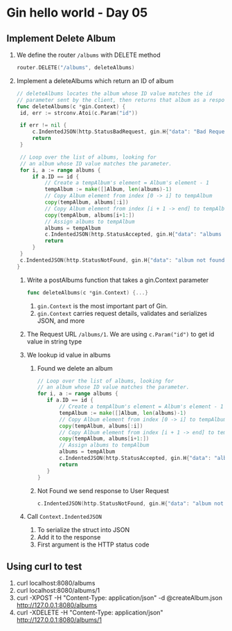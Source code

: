 # Gin hello world - Day 05

## Implement Delete Album

1. We define the router `/albums` with DELETE method

   ```go
   router.DELETE("/albums", deleteAlbums)
   ```

2. Implement a deleteAlbums which return an ID of album

   ```go
   // deleteAlbums locates the album whose ID value matches the id
   // parameter sent by the client, then returns that album as a response.
   func deleteAlbums(c *gin.Context) {
   	id, err := strconv.Atoi(c.Param("id"))

   	if err != nil {
   		c.IndentedJSON(http.StatusBadRequest, gin.H{"data": "Bad Request"})
   		return
   	}

   	// Loop over the list of albums, looking for
   	// an album whose ID value matches the parameter.
   	for i, a := range albums {
   		if a.ID == id {
   			// Create a tempAlbum's element = Album's element - 1
   	 		tempAlbum := make([]Album, len(albums)-1)
   	 		// Copy Album element from index [0 -> i] to tempAlbum
   	 		copy(tempAlbum, albums[:i])
   	 		// Copy Album element from index [i + 1 -> end] to tempAlbum
   	 		copy(tempAlbum, albums[i+1:])
   	 		// Assign albums to tempAlbum
   	 		albums = tempAlbum
   	 		c.IndentedJSON(http.StatusAccepted, gin.H{"data": "albums delete  successfull"})
   			return
   		}
   	}
   	c.IndentedJSON(http.StatusNotFound, gin.H{"data": "album not found"})
   }
   ```

   1. Write a postAlbums function that takes a gin.Context parameter

      ```go
      func deleteAlbums(c *gin.Context) {...}
      ```

      1. `gin.Context` is the most important part of Gin.
      2. `gin.Context` carries request details, validates and serializes JSON, and more
   2. The Request URL `/albums/1`. We are using `c.Param("id")` to get id value in string type
   3. We lookup id value in albums
      1. Found we delete an album

         ```go
      	 // Loop over the list of albums, looking for
      	 // an album whose ID value matches the parameter.
      	 for i, a := range albums {
      	 	if a.ID == id {
      	 		// Create a tempAlbum's element = Album's element - 1
      	 		tempAlbum := make([]Album, len(albums)-1)
      	 		// Copy Album element from index [0 -> i] to tempAlbum
      	 		copy(tempAlbum, albums[:i])
      	 		// Copy Album element from index [i + 1 -> end] to tempAlbum
      	 		copy(tempAlbum, albums[i+1:])
      	 		// Assign albums to tempAlbum
      	 		albums = tempAlbum
      	 		c.IndentedJSON(http.StatusAccepted, gin.H{"data": "albums delete  successfull"})
      	 		return
      	 	}
      	 }
         ```

      2. Not Found we send response to User Request

         ```go
         c.IndentedJSON(http.StatusNotFound, gin.H{"data": "album not found"})
         ```

   4. Call `Context.IndentedJSON`
      1. To serialize the struct into JSON
      2. Add it to the response
      3. First argument is the HTTP status code

## Using curl to test

1. curl localhost:8080/albums
2. curl localhost:8080/albums/1
3. curl -XPOST -H "Content-Type: application/json" -d @createAlbum.json http://127.0.0.1:8080/albums
4. curl -XDELETE -H "Content-Type: application/json" http://127.0.0.1:8080/albums/1
